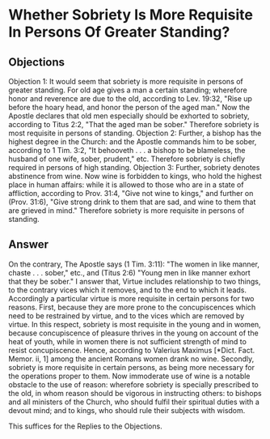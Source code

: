 # Whether Sobriety Is More Requisite In Persons Of Greater Standing?
## Objections
Objection 1: It would seem that sobriety is more requisite in persons of greater standing. For old age gives a man a certain standing; wherefore honor and reverence are due to the old, according to Lev. 19:32, "Rise up before the hoary head, and honor the person of the aged man." Now the Apostle declares that old men especially should be exhorted to sobriety, according to Titus 2:2, "That the aged man be sober." Therefore sobriety is most requisite in persons of standing.
Objection 2: Further, a bishop has the highest degree in the Church: and the Apostle commands him to be sober, according to 1 Tim. 3:2, "It behooveth . . . a bishop to be blameless, the husband of one wife, sober, prudent," etc. Therefore sobriety is chiefly required in persons of high standing.
Objection 3: Further, sobriety denotes abstinence from wine. Now wine is forbidden to kings, who hold the highest place in human affairs: while it is allowed to those who are in a state of affliction, according to Prov. 31:4, "Give not wine to kings," and further on (Prov. 31:6), "Give strong drink to them that are sad, and wine to them that are grieved in mind." Therefore sobriety is more requisite in persons of standing.
## Answer
On the contrary, The Apostle says (1 Tim. 3:11): "The women in like manner, chaste . . . sober," etc., and (Titus 2:6) "Young men in like manner exhort that they be sober."
I answer that, Virtue includes relationship to two things, to the contrary vices which it removes, and to the end to which it leads. Accordingly a particular virtue is more requisite in certain persons for two reasons. First, because they are more prone to the concupiscences which need to be restrained by virtue, and to the vices which are removed by virtue. In this respect, sobriety is most requisite in the young and in women, because concupiscence of pleasure thrives in the young on account of the heat of youth, while in women there is not sufficient strength of mind to resist concupiscence. Hence, according to Valerius Maximus [*Dict. Fact. Memor. ii, 1] among the ancient Romans women drank no wine. Secondly, sobriety is more requisite in certain persons, as being more necessary for the operations proper to them. Now immoderate use of wine is a notable obstacle to the use of reason: wherefore sobriety is specially prescribed to the old, in whom reason should be vigorous in instructing others: to bishops and all ministers of the Church, who should fulfil their spiritual duties with a devout mind; and to kings, who should rule their subjects with wisdom.

This suffices for the Replies to the Objections.